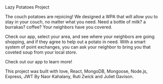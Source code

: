 Lazy Potatoes Project

The couch potatoes are rejoicing!
We designed a WPA that will allow you to stay in your couch, no matter what you need.
Need a bottle of milk? a burrakas? coffee? Your neighbors have you covered.

Check our app, select your area, and see where your neighbors are going shopping, and if they agree to help out a potato in need. With a smart system of point exchanges, you can ask your neighbor to bring you that coveted soup from your local store.

Check out our app to learn more!

This project was built with love, React, MongoDB, Mongoose, Node.js, Express, JWT
By Naor Kahalany, Ruti Zwick and Juliet Gavison.
